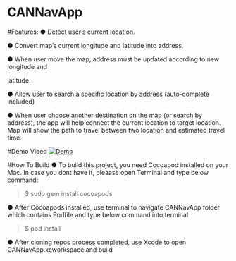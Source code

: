 # CANNavApp

#Features:
●  Detect user’s current location. 

●  Convert map’s current longitude and latitude into address. 

●  When user move the map, address must be updated according to new longitude and 

latitude. 

●  Allow user to search a specific location by address (auto-complete included) 

●  When user choose another destination on the map (or search by address), the app will help connect the current location to target location. Map will show the path to travel between two location and estimated travel time. 

#Demo Video
[![Demo](http://img.youtube.com/vi/VD_eTUfkuGw/0.jpg)](http://www.youtube.com/watch?v=VD_eTUfkuGw)


#How To Build
● To build this project, you need Cocoapod installed on your Mac. In case you dont have it, pleaase open Terminal and type below command:
> $ sudo gem install cocoapods

● After Cocoapods installed, use terminal to navigate CANNavApp folder which contains Podfile and type below command into terminal
> $ pod install 

● After cloning repos process completed, use Xcode to open CANNavApp.xcworkspace and build
